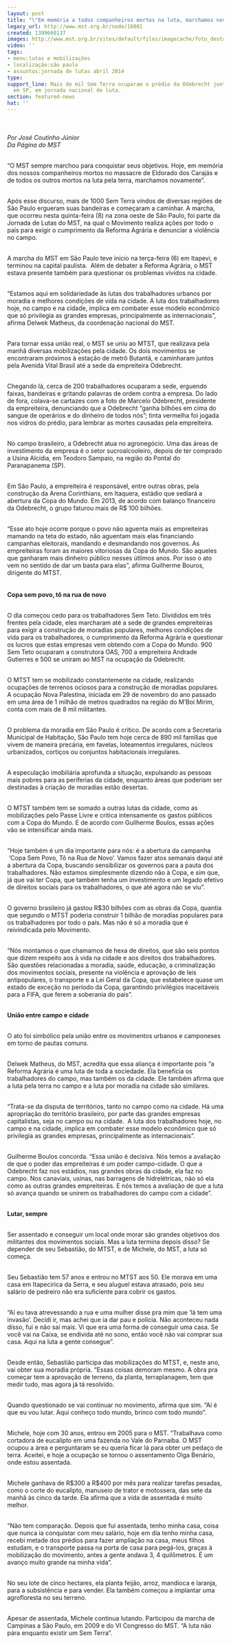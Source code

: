 ```yaml
---
layout: post
title: "\"Em memória a todos companheiros mortos na luta, marchamos novamente”"
legacy_url: http://www.mst.org.br/node/16081
created: 1399660137
images: http://www.mst.org.br/sites/default/files/imagecache/foto_destaque/odeb.png
video: ''
tags:
- menu:lutas e mobilizações
- localização:são paulo
- assuntos:jornada de lutas abril 2014
type: 
support_line: Mais de mil Sem Terra ocuparam o prédio da Odebrecht junto ao MTST,
  em SP, em jornada nacional de luta.
section: featured-news
hat: ''
---
```

<p><img style="margin: 10px;" src="http://www.mst.org.br/sites/default/files/odeb.png" alt=""></p><p><em>Por José Coutinho Júnior<br>Da Página do MST</em></p><p><br>“O MST sempre marchou para conquistar seus objetivos. Hoje, em memória dos nossos companheiros mortos no massacre de Eldorado dos Carajás e de todos os outros mortos na luta pela terra, marchamos novamente”.</p><p><br>Após esse discurso, mais de 1000 Sem Terra vindos de diversas regiões de São Paulo ergueram suas bandeiras e começaram a caminhar. A marcha, que ocorreu nesta quinta-feira (8) na zona oeste de São Paulo, foi parte da Jornada de Lutas do MST, na qual o Movimento realiza ações por todo o país para exigir o cumprimento da Reforma Agrária e denunciar a violência no campo.&nbsp;</p><p><br>A marcha do MST em São Paulo teve início na terça-feira (6) em Itapevi, e terminou na capital paulista. &nbsp;Além de debater a Reforma Agrária, o MST estava presente também para questionar os problemas vividos na cidade.<br>&nbsp;</p><p>“Estamos aqui em solidariedade às lutas dos trabalhadores urbanos por moradia e melhores condições de vida na cidade. A luta dos trabalhadores hoje, no campo e na cidade, implica em combater esse modelo econômico que só privilegia as grandes empresas, principalmente as internacionais”, afirma Delwek Matheus, da coordenação nacional do MST.<br>&nbsp;</p><p>Para tornar essa união real, o MST se uniu ao MTST, que realizava pela manhã diversas mobilizações pela cidade. Os dois movimentos se encontraram próximos à estação de metrô Butantã, e caminharam juntos pela Avenida Vital Brasil até a sede da empreiteira Odebrecht.</p><p><br>Chegando lá, cerca de 200 trabalhadores ocuparam a sede, erguendo faixas, bandeiras e gritando palavras de ordem contra a empresa. Do lado de fora, colava-se cartazes com a foto de Marcelo Odebrecht, presidente da empreiteira, denunciando que a Odebrecht “ganha bilhões em cima do sangue de operários e do dinheiro de todos nós”; tinta vermelha foi jogada nos vidros do prédio, para lembrar as mortes causadas pela empreiteira.</p><p><br>No campo brasileiro, a Odebrecht atua no agronegócio. Uma das áreas de investimento da empresa é o setor sucroalcooleiro, depois de ter comprado a Usina Alcídia, em Teodoro Sampaio, na região do Pontal do Paranapanema (SP).<br>&nbsp;</p><p>Em São Paulo, a empreiteira é responsável, entre outras obras, pela construção da Arena Corinthians, em Itaquera, estádio que sediará a abertura da Copa do Mundo. Em 2013, de acordo com balanço financeiro da Odebrecht, o grupo faturou mais de R$ 100 bilhões.</p><p><br>“Esse ato hoje ocorre porque o povo não aguenta mais as empreiteiras mamando na teta do estado, não aguentam mais elas financiando campanhas eleitorais, mandando e desmandando nos governos. As empreiteiras foram as maiores vitoriosas da Copa do Mundo. São aqueles que ganharam mais dinheiro público nesses útlimos anos. Por isso o ato vem no sentido de dar um basta para elas”, afirma Guilherme Bouros, dirigente do MTST.</p><p><img style="margin: 10px;" src="http://www.mst.org.br/sites/default/files/oderecht.png" alt=""><br><strong>Copa sem povo, tô na rua de novo</strong></p><p><br>O dia começou cedo para os trabalhadores Sem Teto. Divididos em três frentes pela cidade, eles marcharam até a sede de grandes empreiteiras para exigir a construção de moradias populares, melhores condições de vida para os trabalhadores, o cumprimento da Reforma Agrária e questionar os lucros que estas empresas vem obtendo com a Copa do Mundo. 900 Sem Teto ocuparam a construtora OAS, 700 a empreiteira Andrade Gutierres e 500 se uniram ao MST na ocupação da Odebrecht.</p><p><br>O MTST tem se mobilizado constantemente na cidade, realizando ocupações de terrenos ociosos para a construção de moradias populares. A ocupação Nova Palestina, iniciada em 29 de novembro do ano passado em uma área de 1 milhão de metros quadrados na região do M’Boi Mirim, conta com mais de 8 mil militantes.</p><p><br>O problema da moradia em São Paulo é crítico. De acordo com a Secretaria Municipal de Habitação, São Paulo tem hoje cerca de 890 mil famílias que vivem de maneira precária, em favelas, loteamentos irregulares, núcleos urbanizados, cortiços ou conjuntos habitacionais irregulares.&nbsp;</p><p><br>A especulação imobiliária aprofunda a situação, expulsando as pessoas mais pobres para as periferias da cidade, enquanto áreas que poderiam ser destinadas à criação de moradias estão desertas.</p><p><br>O MTST também tem se somado a outras lutas da cidade, como as mobilizações pelo Passe Livre e critica intensamente os gastos públicos com a Copa do Mundo. E de acordo com Guilherme Boulos, essas ações vão se intensificar ainda mais.&nbsp;</p><p><br>“Hoje também é um dia importante para nós: é a abertura da campanha &nbsp;‘Copa Sem Povo, Tô na Rua de Novo’. Vamos fazer atos semanais daqui até a abertura da Copa, buscando sensibilizar os governos para a pauta dos trabalhadores. Não estamos simplesmente dizendo não à Copa, e sim que, já que vai ter Copa, que também tenha um investimento e um legado efetivo de direitos sociais para os trabalhadores, o que até agora não se viu”.</p><p><br>O governo brasileiro já gastou R$30 bilhões com as obras da Copa, quantia que segundo o MTST poderia construir 1 bilhão de moradias populares para os trabalhadores por todo o país. Mas não é só a moradia que é reivindicada pelo Movimento.&nbsp;</p><p><br>“Nós montamos o que chamamos de hexa de direitos, que são seis pontos que dizem respeito aos à vida na cidade e aos direitos dos trabalhadores. São questões relacionadas a moradia, saúde, educação, a criminalização dos movimentos sociais, presente na violência e aprovação de leis antipopulares, o transporte e a Lei Geral da Copa, que estabelece quase um estado de exceção no período da Copa, garantindo privilégios inaceitáveis para a FIFA, que ferem a soberania do país”.</p><p><br><strong>União entre campo e cidade</strong></p><p><br>O ato foi simbólico pela união entre os movimentos urbanos e camponeses em torno de pautas comuns.&nbsp;</p><p><br>Delwek Matheus, do MST, acredita que essa aliança é importante pois “a Reforma Agrária é uma luta de toda a sociedade. Ela beneficia os trabalhadores do campo, mas também os da cidade. Ele também afirma que a luta pela terra no campo e a luta por moradia na cidade são similares.</p><p><br>“Trata-se da disputa de territórios, tanto no campo como na cidade. Há uma apropriação do território brasileiro, por parte das grandes empresas capitalistas, seja no campo ou na cidade. &nbsp;A luta dos trabalhadores hoje, no campo e na cidade, implica em combater esse modelo econômico que só privilegia as grandes empresas, principalmente as internacionais”.</p><p><br>Guilherme Boulos concorda. “Essa união é decisiva. Nós temos a avaliação de que o poder das empreiteiras é um poder campo-cidade. O que a Odebrecht faz nos estádios, nas grandes obras da cidade, ela faz no campo. Nos canaviais, usinas, nas barragens de hidrelétricas, não só ela como as outras grandes empreiteiras. E nós temos a avaliação de que a luta só avança quando se unirem os trabalhadores do campo com a cidade”.&nbsp;</p><p><br><strong>Lutar, sempre&nbsp;</strong></p><p><br>Ser assentado e conseguir um local onde morar são grandes objetivos dos militantes dos movimentos sociais. Mas a luta termina depois disso? Se depender de seu Sebastião, do MTST, e de Michele, do MST, a luta só começa.</p><p><br>Seu Sebastião tem 57 anos e entrou no MTST aos 50. Ele morava em uma casa em Itapecirica da Serra, e seu aluguel estava atrasado, pois seu salário de pedreiro não era suficiente para cobrir os gastos.&nbsp;</p><p><br>“Aí eu tava atrevessando a rua e uma mulher disse pra mim que ‘lá tem uma invasão’. Decidi ir, mas achei que ia dar pau e polícia. Não aconteceu nada disso, fui e não saí mais. Vi que era uma forma de conseguir uma casa. Se você vai na Caixa, se endivida até no sono, então você não vai comprar sua casa. Aqui na luta a gente consegue”.</p><p><br>Desde então, Sebastião participa das mobilizações do MTST, e, neste ano, vai obter sua moradia própria. “Essas coisas demoram mesmo. A obra pra começar tem a aprovação de terreno, da planta, terraplanagem, tem que medir tudo, mas agora já tá resolvido.</p><p><br>Quando questionado se vai continuar no movimento, afirma que sim. “Aí é que eu vou lutar. Aqui conheço todo mundo, brinco com todo mundo”.</p><p><br>Michele, hoje com 30 anos, entrou em 2005 para o MST. “Trabalhava como cortadora de eucalipto em uma fazenda no Vale do Parnaíba. O MST ocupou a área e perguntaram se eu queria ficar lá para obter um pedaço de terra. Aceitei, e hoje a ocupação se tornou o assentamento Olga Benário, onde estou assentada.&nbsp;</p><p><br>Michele ganhava de R$300 a R$400 por mês para realizar tarefas pesadas, como o corte do eucalipto, manuseio de trator e motossera, das sete da manhã às cinco da tarde. Ela afirma que a vida de assentada é muito melhor.</p><p><br>“Não tem comparação. Depois que fui assentada, tenho minha casa, coisa que nunca ia conquistar com meu salário, hoje em dia tenho minha casa, recebi metade dos prédios para fazer ampliação na casa, meus filhos estudam, e o transporte passa na porta de casa para pegá-los, graças à mobilização do movimento, antes a gente andava 3, 4 quilômetros. É um avanço muito grande na minha vida”.</p><p><br>No seu lote de cinco hectares, ela planta feijão, arroz, mandioca e laranja, para a subsistência e para vender. Ela também começou a implantar uma agrofloresta no seu terreno.&nbsp;</p><p><br>Apesar de assentada, Michele continua lutando. Participou da marcha de Campinas a São Paulo, em 2009 e do VI Congresso do MST. “A luta não pára enquanto existir um Sem Terra”.</p>
